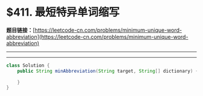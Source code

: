 # $411. 最短特异单词缩写

**题目链接：**[https://leetcode-cn.com/problems/minimum-unique-word-abbreviation](https://leetcode-cn.com/problems/minimum-unique-word-abbreviation)

---

<Cards card="leetcode_411_minimum-unique-word-abbreviation"></Cards>

---

```java
class Solution {
    public String minAbbreviation(String target, String[] dictionary) {
        
    }
}
```